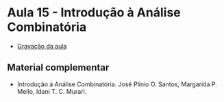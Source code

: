 # Aula 15 - Introdução à Análise Combinatória

- [Gravação da aula](https://youtu.be/Pzkvw7wmZM0)

<h2>Material complementar</h2>

- Introdução à Análise Combinatória. José Plínio O. Santos, Margarida P. Mello, Idani T. C. Murari.
